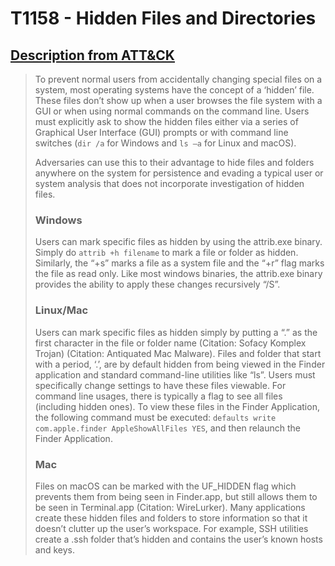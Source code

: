 # T1158 - Hidden Files and Directories
## [Description from ATT&CK](https://attack.mitre.org/wiki/Technique/T1158)
<blockquote>To prevent normal users from accidentally changing special files on a system, most operating systems have the concept of a ‘hidden’ file. These files don’t show up when a user browses the file system with a GUI or when using normal commands on the command line. Users must explicitly ask to show the hidden files either via a series of Graphical User Interface (GUI) prompts or with command line switches (<code>dir /a</code> for Windows and <code>ls –a</code> for Linux and macOS).

Adversaries can use this to their advantage to hide files and folders anywhere on the system for persistence and evading a typical user or system analysis that does not incorporate investigation of hidden files.

### Windows

Users can mark specific files as hidden by using the attrib.exe binary. Simply do <code>attrib +h filename</code> to mark a file or folder as hidden. Similarly, the “+s” marks a file as a system file and the “+r” flag marks the file as read only. Like most windows binaries, the attrib.exe binary provides the ability to apply these changes recursively “/S”.

### Linux/Mac

Users can mark specific files as hidden simply by putting a “.” as the first character in the file or folder name  (Citation: Sofacy Komplex Trojan) (Citation: Antiquated Mac Malware). Files and folder that start with a period, ‘.’, are by default hidden from being viewed in the Finder application and standard command-line utilities like “ls”. Users must specifically change settings to have these files viewable. For command line usages, there is typically a flag to see all files (including hidden ones). To view these files in the Finder Application, the following command must be executed: <code>defaults write com.apple.finder AppleShowAllFiles YES</code>, and then relaunch the Finder Application.

### Mac

Files on macOS can be marked with the UF_HIDDEN flag which prevents them from being seen in Finder.app, but still allows them to be seen in Terminal.app (Citation: WireLurker).
Many applications create these hidden files and folders to store information so that it doesn’t clutter up the user’s workspace. For example, SSH utilities create a .ssh folder that’s hidden and contains the user’s known hosts and keys.</blockquote>

